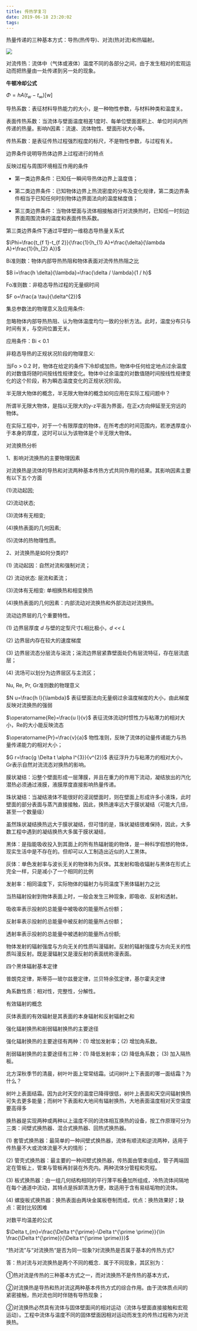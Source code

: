 ```yaml
---
title: 传热学复习
date: 2019-06-18 23:20:02
tags:
---
```


热量传递的三种基本方式：导热(热传导)、对流(热对流)和热辐射。

![](https://s2.ax1x.com/2019/06/18/VLIylT.png)

对流传热：流体中（气体或液体）温度不同的各部分之间，由于发生相对的宏观运动而把热量由一处传递到另一处的现象。



**牛顿冷却公式**

$\Phi=h A\left(t_{w}-t_{\infty}\right)[\mathrm{w}]$



导热系数：表征材料导热能力的大小，是一种物性参数，与材料种类和温度关。

表面传热系数：当流体与壁面温度相差1度时、每单位壁面面积上、单位时间内所传递的热量。影响*h*因素：流速、流体物性、壁面形状大小等。

传热系数：是表征传热过程强烈程度的标尺，不是物性参数，与过程有关。



边界条件说明导热体边界上过程进行的特点

反映过程与周围环境相互作用的条件

* 第一类边界条件：已知任一瞬间导热体边界上温度值；

* 第二类边界条件：已知物体边界上热流密度的分布及变化规律，第二类边界条件相当于已知任何时刻物体边界面法向的温度梯度值；

* 第三类边界条件：当物体壁面与流体相接触进行对流换热时，已知任一时刻边界面周围流体的温度和表面传热系数。



第三类边界条件下通过平壁的一维稳态导热量关系式

$\Phi=\frac{t_{f 1}-t_{f 2}}{\frac{1}{h_{1} A}+\frac{\delta}{\lambda A}+\frac{1}{h_{2} A}}$



Bi准则数：物体内部导热热阻和物体表面对流传热热阻之比

$B i=\frac{h \delta}{\lambda}=\frac{\delta / \lambda}{1 / h}$



Fo准则数：非稳态导热过程的无量纲时间

$F o=\frac{a \tau}{\delta^{2}}$



集总参数法的物理意义及应用条件:

忽略物体内部导热热阻、认为物体温度均匀一致的分析方法。此时，温度分布只与时间有关，与空间位置无关。

应用条件：Bi < 0.1



非稳态导热的正规状况阶段的物理意义:

当Fo > 0.2 时，物体在给定的条件下冷却或加热，物体中任何给定地点过余温度的对数值将随时间按线性规律变化。物体中过余温度的对数值随时间按线性规律变化的这个阶段，称为瞬态温度变化的正规状况阶段。



半无限大物体的概念，半无限大物体的概念如何应用在实际工程问题中？

所谓半无限大物体，是指以无限大的y-z平面为界面，在正x方向伸延至无穷远的物体。

在实际工程中，对于一个有限厚度的物体，在所考虑的时间范围内，若渗透厚度小于本身的厚度，这时可以认为该物体是个半无限大物体。



对流换热分析

1、影响对流换热的主要物理因素

对流换热是流体的导热和对流两种基本传热方式共同作用的结果。其影响因素主要有以下五个方面

(1)流动起因;

(2)流动状态; 

(3)流体有无相变;

(4)换热表面的几何因素;

(5)流体的热物理性质。

2、对流换热是如何分类的?

(1) 流动起因：自然对流和强制对流；

(2) 流动状态: 层流和紊流；

(3)流体有无相变: 单相换热和相变换热

(4)换热表面的几何因素：内部流动对流换热和外部流动对流换热。



流动边界层的几个重要特性。

(1) 边界层厚度 *d* 与壁的定型尺寸*L*相比极小，*d* *<< L*

(2) 边界层内存在较大的速度梯度

(3) 边界层流态分层流与湍流；湍流边界层紧靠壁面处仍有层流特征，存在层流底层；

(4) 流场可以划分为边界层区与主流区；



Nu, Re, Pr, Gr准则数的物理意义

$N u=\frac{h l}{\lambda}$ 表征壁面法向无量纲过余温度梯度的大小，由此梯度反映对流换热的强弱

$\operatorname{Re}=\frac{u l}{v}$ 表征流体流动时惯性力与粘滞力的相对大小，Re的大小能反映流态

$\operatorname{Pr}=\frac{v}{a}$ 物性准则，反映了流体的动量传递能力与热量传递能力的相对大小；

$G r=\frac{g \Delta t \alpha l^{3}}{v^{2}}$ 表征浮升力与粘滞力的相对大小，Gr表示自然对流流态对换热的影响。





膜状凝结：沿整个壁面形成一层薄膜，并且在重力的作用下流动，凝结放出的汽化潜热必须通过液膜，液膜厚度直接影响热量传递。

珠状凝结：当凝结液体不能很好的浸润壁面时，则在壁面上形成许多小液珠，此时壁面的部分表面与蒸汽直接接触，因此，换热速率远大于膜状凝结（可能大几倍，甚至一个数量级）

虽然珠状凝结换热远大于膜状凝结，但可惜的是，珠状凝结很难保持，因此，大多数工程中遇到的凝结换热大多属于膜状凝结，



黑体：是指能吸收投入到其面上的所有热辐射能的物体，是一种科学假想的物体，现实生活中是不存在的。但却可以人工制造出近似的人工黑体。

灰体：单色发射率与波长无关的物体称为灰体。其发射和吸收辐射与黑体在形式上完全一样，只是减小了一个相同的比例



发射率：相同温度下，实际物体的辐射力与同温度下黑体辐射力之比

当热辐射投射到物体表面上时，一般会发生三种现象，即吸收、反射和透射。

吸收率表示投射的总能量中被吸收的能量所占份额；

反射率表示投射的总能量中被反射的能量所占份额；

透射率表示投射的总能量中被透射的能量所占份额;



物体发射的辐射强度与方向无关的性质叫漫辐射。反射的辐射强度与方向无关的性质叫漫反射。既是漫辐射又是漫反射的表面统称漫表面。





四个黑体辐射基本定律

普朗克定律，斯蒂芬—玻尔兹曼定律，兰贝特余弦定律，基尔霍夫定律



角系数性质：相对性，完整性，分解性。



有效辐射的概念

灰体表面的有效辐射是其表面的本身辐射和反射辐射之和



强化辐射换热和削弱辐射换热的主要途径

强化辐射换热的主要途径有两种：(1) 增加发射率；(2) 增加角系数。

削弱辐射换热的主要途径有三种：(1) 降低发射率；(2) 降低角系数； (3) 加入隔热板。



北方深秋季节的清晨，树叶叶面上常常结霜。试问树叶上下表面的哪一面结霜？为什么？

树叶上表面结霜。因为此时天空的温度已降得很低，树叶上表面和天空间辐射换热可失去更多能量；而树叶下表面和大地间有辐射换热，大地表面温度相对天空温度要高得多



换热器是实现两种或两种以上温度不同的流体相互换热的设备，按工作原理可分为三类：间壁式换热器、混合式换热器、回热式换热器。



(1) 套管式换热器：最简单的一种间壁式换热器，流体有顺流和逆流两种，适用于传热量不大或流体流量不大的情形；

(2) 管壳式换热器：最主要的一种间壁式换热器，传热面由管束组成，管子两端固定在管板上，管束与管板再封装在外壳内。两种流体分管程和壳程。

(3) 板式换热器：由一组几何结构相同的平行薄平板叠加所组成，冷热流体间隔地在每个通道中流动，其特点是拆卸清洗方便，故适用于含有易结垢物的流体。

(4) 螺旋板式换热器：换热表面由两块金属板卷制而成，优点：换热效果好；缺点：密封比较困难



对数平均温差的公式

$\Delta t_{m}=\frac{\Delta t^{\prime}-\Delta t^{\prime \prime}}{\ln \frac{\Delta t^{\prime}}{\Delta t^{\prime \prime}}}$



“热对流”与“对流换热“是否为同一现象?对流换热是否属于基本的传热方式?

答：热对流与对流换热是两个不同的概念．属于不同现象，其区别为：

①热对流是传热的三种基本方式之一，而对流换热不是传热的基本方式，

②对流换热是导热和热对流这两种基本传热方式的综合作用。由于流体质点间的紧密接触，热对流也同时伴随有导热现象；

②对流换热必然具有流体与固体壁面间的相对运动（流体与壁面直接接触和宏观运动）。工程中流体与温度不同的固体壁面因相对运动而发生的传热过程称为对流换热。